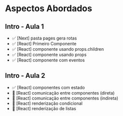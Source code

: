 # Aspectos Abordados

## Intro - Aula 1

- ✅ [Next] pasta pages gera rotas
- ✅ [React] Primeiro Componente
- ✅ [React] componente usando props.children
- ✅ [React] componente usando props
- ✅ [React] componente com eventos

## Intro - Aula 2

- ✅ [React] componentes com estado
- 🛑 [React] comunicação entre componentes (direta)
- 🛑 [React] comunicação entre componentes (indireta)
- 🛑 [React] renderização condicional
- 🛑 [React] renderização de listas
